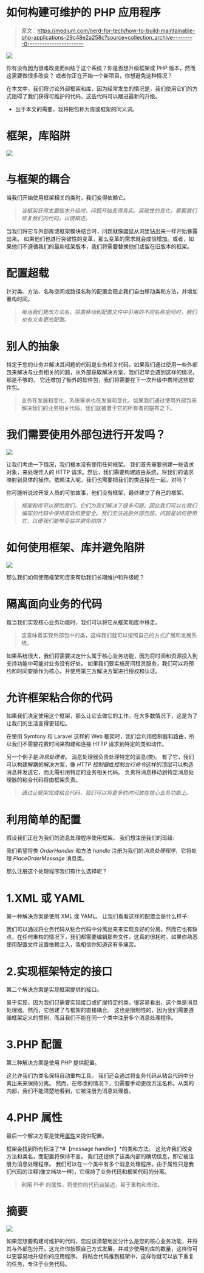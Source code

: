 # 如何构建可维护的 PHP 应用程序

> 原文：<https://medium.com/nerd-for-tech/how-to-build-maintainable-php-applications-29c48e2a258c?source=collection_archive---------0----------------------->

![](img/a8569e0c91a9ccf6a9465abbef49aeb8.png)

你有没有因为很难改变而纠结于这个系统？你是否想升级框架或 PHP 版本，然而这需要做很多改变？
或者你正在开始一个新项目，你想避免这种情况？

在本文中，我们将讨论外部框架和库，因为经常发生的情况是，我们使用它们的方式阻碍了我们获得可维护的代码，这些代码可以跟进最新的升级。

*   出于本文的需要，我将把包称为库或框架的同义词。

# 框架，库陷阱

![](img/d435a141bffb5ef8f4ab5367537b8ce9.png)

# 与框架的耦合

当我们开始使用框架相关的类时，我们变得依赖它。

> *当框架获得主要版本升级时，问题开始变得真实。突破性的变化，需要我们修复我们的代码，以便跟进。*

当我们将它与外部库或框架模块结合时，问题就像鼹鼠从洞里钻出来一样开始暴露出来。
如果他们也进行突破性的变革，那么变革的需求就会成倍增加。或者，如果他们不遵循我们的最新框架版本，我们将需要替换他们或留在旧版本的框架。

# 配置超载

针对类、方法、名称空间或路径名称的配置会阻止我们自由移动类和方法，并增加重构时间。

> *每当我们更改方法名，将类移动到配置文件中引用的不同名称空间时，我们也有义务更改配置。*

# 别人的抽象

特定于您的业务并解决其问题的代码是业务相关代码。如果我们通过使用一些外部包来解决与业务相关的问题，从外部获取解决方案，我们迟早会遇到这样的情况，那是不够的。
它还增加了额外的软件包，我们将需要在下一次升级中携带这些软件包。

> 业务在发展和变化，系统需求也在发展和变化。如果我们通过使用外部包来解决我们的业务相关代码，我们就被置于它的所有者的摆布之下。

# 我们需要使用外部包进行开发吗？

![](img/3f16a735b34601a5d0259b449447b705.png)

让我们考虑一下情况，我们根本没有使用任何框架。
我们首先需要创建一些请求对象，来处理传入的 HTTP 请求。然后，我们需要构建路由系统，将我们的请求映射到具体的操作。依赖注入呢，我们也需要把我们的类连接在一起，对吗？

你可能听说过开发人员的可怕故事，他们没有框架，最终建立了自己的框架。

> *框架和库可以帮助我们。它们为我们解决了很多问题，因此我们可以在我们编写的代码中保持高效和更安全。我们无法逃脱外部包装。问题是如何使用它，以便我们能够受益并避免陷阱？*

# 如何使用框架、库并避免陷阱

![](img/a3b20df4015b1500e6a7c5812b7419d7.png)

那么我们如何使用框架和库来帮助我们长期维护和升级呢？

# 隔离面向业务的代码

每当我们实现核心业务功能时，我们可以将它从框架和库中移走。

> 这意味着实现外部包中的类，这样我们就可以按照自己的方式扩展和发展系统。

如果系统很大，我们将需要决定什么属于核心业务功能，因为将时间和资源投入到支持功能中可能对业务没有好处。
如果我们要实施房间租赁服务，我们可以将预约和时间安排作为核心，并使用第三方解决方案进行授权和认证。

# 允许框架粘合你的代码

如果我们决定使用这个框架，那么让它去做它的工作。在大多数情况下，这是为了让我们的生活变得更轻松。

在使用 Symfony 和 Laravel 这样的 Web 框架时，我们会利用控制器和路由，所以我们不需要花费时间来构建和连接 HTTP 请求到特定的类和动作。

另一个例子是*消息处理者*。
消息处理器负责处理特定的消息(类)。
有了它，我们可以构建解耦的解决方案，像 *HTTP 控制器*或*控制台行命令*这样的顶层可以构造消息并发送它，而无需引用特定的业务相关代码。
负责将消息移动到特定消息处理器的粘合代码将由框架负责。

> *通过让框架完成粘合代码，我们可以将更多的时间放在核心业务功能上。*

# 利用简单的配置

假设我们正在为我们的消息处理程序使用框架。
我们想注册我们的班级:

我们希望将类 *OrderHandler* 和方法 *handle* 注册为我们的*消息处理程序*，它将处理 *PlaceOrderMessage* 消息类。

那么注册这个处理程序我们有什么选择呢？

# 1.XML 或 YAML

第一种解决方案是使用 XML 或 YAML。
让我们看看这样的配置会是什么样子:

我们可以通过将业务代码从粘合代码中分离出来来实现良好的分离。然而它也有缺点，在任何重构的情况下，我们都需要编辑那些文件，这真的很耗时。如果你熟悉使用配置文件设置依赖注入，我相信你知道这有多痛苦。

# 2.实现框架特定的接口

第二个解决方案是实现框架提供的接口。

易于实现，因为我们只需要实现接口或扩展特定的类。很容易看出，这个类是消息处理器。然而，它创建了与框架的直接耦合。
这也是限制性的，因为我们需要遵循框架定义的惯例，而且我们不能在同一个类中注册多个消息处理程序。

# 3.PHP 配置

第三种解决方案是使用 PHP 提供配置。

这允许我们为类名保持自动重构工具。
我们还会通过将业务代码从粘合代码中分离出来来保持分离。
然而，在修改的情况下，仍需要手动更改方法名称。从类的内部，我们不能清楚地看到，它被注册为消息处理器。

# 4.PHP 属性

最后一个解决方案是使用[属性](https://wiki.php.net/rfc/attributes_v2)来提供配置。

框架会找到所有标注了*#【message handler】*的类和方法。
这允许我们改变方法和类名，而配置将保持不变。
我们还提供了该类内部的确切信息，即它被注册为消息处理程序。
我们可以在一个类中有多个消息处理程序。由于属性只是我们代码的注释(像文档块一样)，它保持了业务代码和框架代码的分离。

> 利用 PHP 的属性，将使你的代码自描述，易于重构和修改。

# 摘要

![](img/794f25251829efc52d1631396bd61065.png)

如果您想要构建可维护的代码，您应该清楚地区分什么是您的核心业务功能，并将其与外部包分开。这允许你按照自己方式发展，并减少使用的库的数量，这样你可以更容易地升级你的应用程序。
将粘合代码推到框架中，这样你就可以放下重复的任务，专注于业务代码。